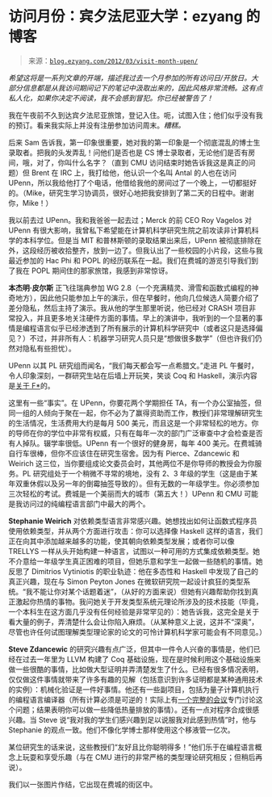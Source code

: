 <!--yml

类别：未分类

日期：2024 年 07 月 01 日 18:17:32

-->

# 访问月份：宾夕法尼亚大学：ezyang 的博客

> 来源：[`blog.ezyang.com/2012/03/visit-month-upen/`](http://blog.ezyang.com/2012/03/visit-month-upen/)

*希望这将是一系列文章的开端，描述我过去一个月参加的所有访问日/开放日。大部分信息都是从我访问期间记下的笔记中汲取出来的，因此风格非常流畅。这有点私人化，如果你决定不阅读，我不会感到冒犯。你已经被警告了！*

我在午夜前不久到达宾夕法尼亚旅馆，登记入住。呃，试图入住；他们似乎没有我的预订。看来我实际上并没有注册参加访问周末。*糟糕。*

后来 Sam 告诉我，第一印象很重要，她对我的第一印象是一个彻底混乱的博士生录取者。把我的头发弄乱！问他们是否也是 CS 博士录取者，无论他们是否有房间，哦，对了，你叫什么名字？（直到 CMU 访问结束时她告诉我这是真正的问题）但 Brent 在 IRC 上，我打给他，他认识一个名叫 Antal 的人也在访问 UPenn，所以我给他打了个电话，他借给我他的房间过了一个晚上，一切都挺好的。（Mike，研究生学习协调员，很好心地把我安排到了第二天的日程中。谢谢你，Mike！）

我以前去过 UPenn。我和我爸爸一起去过；Merck 的前 CEO Roy Vagelos 对 UPenn 有很大影响，我曾私下希望能在计算机科学研究生院之前攻读非计算机科学的本科学位。但是当 MIT 和普林斯顿的录取结果出来后，UPenn 被彻底排除在外，这段经历被收拾整齐，放到一边了。但我认出了一些校园的小片段，这些与我最近参加的 Hac Phi 和 POPL 的经历联系在一起。我们在费城的游览引导我们到了我在 POPL 期间住的那家旅馆，我感到非常惊讶。

**本杰明·皮尔斯** 正飞往瑞典参加 WG 2.8（一个充满精灵、滑雪和函数式编程的神奇地方），因此他只能参加上午的演示，但在早餐时，他向几位候选人简要介绍了差分隐私，然后主持了演示。我从他的学生那里听说，他已经对 CRASH 项目非常投入，并且更多地关注硬件方面的事情。早上的演讲中，我听到的一个显著的事情是编程语言似乎已经渗透到了所有展示的计算机科学研究中（或者这只是选择偏见？）不过，并非所有人：机器学习研究人员只是“想做很多数学”（但也许我们仍然对隐私有些担忧）。

UPenn 以其 PL 研究组而闻名，“我们每天都会写一点希腊文。”走进 PL 午餐时，令人印象深刻，一群研究生站在后墙上开玩笑，笑谈 Coq 和 Haskell，演示内容是[关于 F*](http://blog.ezyang.com/2011/10/the-new-reflections-on-trusting-trust/)的。

这里有一些“事实”。在 UPenn，你要花两个学期担任 TA，有一个办公室抽签，但同一组的人倾向于聚在一起，你不必为了赢得资助而工作，教授们非常理解研究生的生活情况，生活费用大约是每月 500 美元，而且这是一个非常轻松的地方。你的导师在你的学位中非常有权威，只有在每年一次的部门广泛审查中才会检查是否有人掉队。辍学率很低。UPenn 有一个很好的健身房，每年 400 美元。在费城骑自行车很棒，但你不应该住在研究生宿舍。因为有 Pierce、Zdancewic 和 Weirich 这三位，当你要组成论文委员会时，其他两位不是你导师的教授会为你服务。PL 研究组处于一个稍微不寻常的境地，没有 2、3 年级的学生（这是由于某年双重休假以及另一年的倒霉抽签导致的）。但有无数的一年级学生。你必须参加三次轻松的考试。费城是一个美丽而大的城市（第五大！）UPenn 和 CMU 可能是我访问过的纯编程语言部门中最大的两个。

**Stephanie Weirich** 对依赖类型语言非常感兴趣。她想找出如何让函数式程序员使用依赖类型，并从两个方面进行攻击：你可以选择像 Haskell 这样的语言，我们正在向其中添加越来越多的功能，使其朝向依赖类型发展；或者你可以像 TRELLYS 一样从头开始构建一种语言，试图以一种可用的方式集成依赖类型。她不介意给一年级学生真正困难的项目，但她乐意和学生一起做一些随机的事情。她反思了 Dimitrios Vytiniotis 的职业轨迹：他在多态性和 Haskell 中发现了自己的真正兴趣，现在与 Simon Peyton Jones 在微软研究院一起设计疯狂的类型系统。“我不能让你对某个话题着迷”，（从好的方面来说）但她有兴趣帮助你找到真正激起你热情的事物。我问她关于开发类型系统元理论所涉及的技术技能（毕竟，一个本科生在这方面几乎没有任何经验是非常罕见的）：她告诉我，这完全是关于看大量的例子，弄清楚什么会让你陷入麻烦。（从某种意义上说，这并不“深奥”，尽管也许任何试图理解类型理论家的论文的可怜计算机科学家可能会有不同意见。）

**Steve Zdancewic** 的研究兴趣有点广泛，但其中一件令人兴奋的事情是，他们已经在过去一年里为 LLVM 构建了 Coq 基础设施，现在是时候利用这个基础设施来做一些很酷的事情，比如做大型证明并弄清楚发生了什么。已经有很多情况表明，仅仅做这件事情就带来了许多有趣的见解（包括意识到许多证明都是某种通用技术的实例）：机械化验证是一件好事情。他还有一些副项目，包括为量子计算机执行的编程语言编译器（所有计算必须是可逆的！实际上有[一个完整的会议](http://www.reversible-computation.org/2012/cms/)专门讨论这个问题；结果表明你可以做一些降低热量排放的事情）。还有一点对程序合成很感兴趣。当 Steve 说“我对我的学生们感兴趣到足以说服我对此感到热情”时，他与 Stephanie 的观点一致。他们不像化学博士那样使用这个移液管一亿次。

某位研究生的话来说，这些教授们“友好且比你聪明得多！”他们乐于在编程语言概念上玩耍和享受乐趣（与在 CMU 进行的非常严格的类型理论研究相反；但稍后再说）。

我们以一张图片作结，它出现在费城的街区中。

